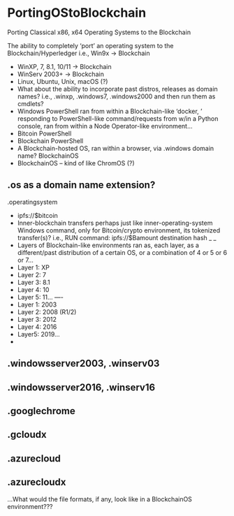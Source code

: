 # PortingOStoBlockchain
Porting Classical x86, x64 Operating Systems to the Blockchain

 The ability to completely ‘port’ an operating system to the Blockchain/Hyperledger
i.e., Win9x → Blockchain

- WinXP, 7, 8.1, 10/11 → Blockchain
- WinServ 2003+ → Blockchain
- Linux, Ubuntu, Unix, macOS (?)
- What about the ability to incorporate past distros, releases as domain names?
i.e., .winxp, .windows7, .windows2000
and then run them as cmdlets?
- Windows PowerShell ran from within a Blockchain-like ‘docker,
’ responding to PowerShell-like command/requests from
w/in a Python console, ran from within a Node Operator-like environment…
- Bitcoin PowerShell
- Blockchain PowerShell
- A Blockchain-hosted OS, ran within a browser, via .windows domain name?
BlockchainOS
- BlockchainOS – kind of like ChromOS (?)

.os as a domain name extension?
-
.operatingsystem
- ipfs://$bitcoin
- Inner-blockchain transfers perhaps just like inner-operating-system Windows command, only for Bitcoin/crypto
environment, its tokenized transfer(s)?
i.e., RUN command: ipfs://$Bamount
destination
hash
_
_
- Layers of Blockchain-like environments ran as, each layer, as a different/past distribution of a certain OS, or a
combination of 4 or 5 or 6 or 7…
- Layer 1: XP
- Layer 2: 7
- Layer 3: 8.1
- Layer 4: 10
- Layer 5: 11…
—-
- Layer 1: 2003
- Layer 2: 2008 (R1/2)
- Layer 3: 2012
- Layer 4: 2016
- Layer5: 2019…
-
.windowsserver2003, .winserv03
-
.windowsserver2016, .winserv16
-
.googlechrome
-
.gcloudx
-
.azurecloud
-
.azurecloudx
-
…What would the file formats, if any, look like in a BlockchainOS environment???

